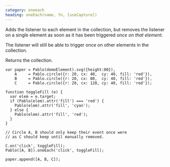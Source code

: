 ```yaml
--- 
category: oneeach
heading: oneEach(name, fn, [useCapture])
---
```


Adds the listener to each element in the collection, but removes the listener on a single element as soon as it has been triggered *once on that element*.

The listener will still be able to trigger once on other elements in the collection.

Returns the collection.

    var paper = Pablo(demoElement).svg({height:80}),
        A     = Pablo.circle({r: 20, cx: 40,  cy: 40, fill: 'red'}),
        B     = Pablo.circle({r: 20, cx: 80,  cy: 40, fill: 'red'}),
        C     = Pablo.circle({r: 20, cx: 120, cy: 40, fill: 'red'});

    function toggleFill (e) {
      var elem = e.target;
      if (Pablo(elem).attr('fill') === 'red') {
        Pablo(elem).attr('fill', 'cyan');
      } else {
        Pablo(elem).attr('fill', 'red');
      }
    }

    // Circle A, B should only keep their event once were 
    // as C should keep until manually removed.

    C.on('click', toggleFill);
    Pablo([A, B]).oneEach('click', toggleFill);

    paper.append([A, B, C]);